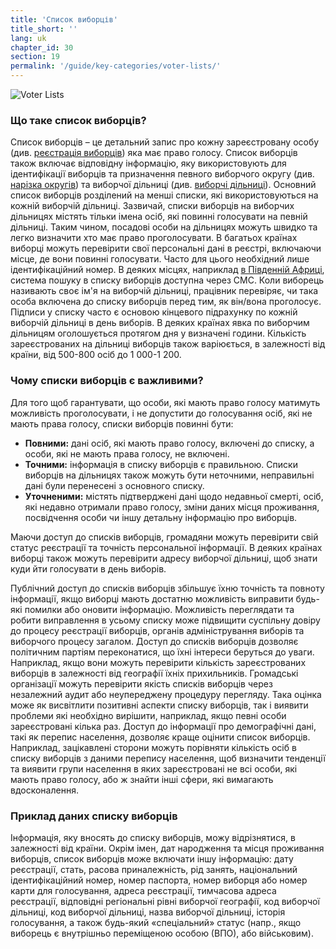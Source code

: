 ```yaml
---
title: 'Список виборців'
title_short: ''
lang: uk
chapter_id: 30
section: 19
permalink: '/guide/key-categories/voter-lists/'
---
```


![Voter Lists](/images/inventory/categories/voter-lists.png)

### Що таке список виборців?

Список виборців – це детальний запис про кожну зареєстровану особу (див. [реєстрація виборців](/uk/guide/key-categories/voter-registration/)) яка має право голосу. Список виборців також включає відповідну інформацію, яку використовують для ідентифікації виборців та призначення певного виборчого округу (див. [нарізка округів](/uk/guide/key-categories/electoral-boundaries/)) та виборчої дільниці (див. [виборчі дільниці](/uk/guide/key-categories/polling-stations/)). Основний список виборців розділений на менші списки, які використовуються на кожній виборчій дільниці. Зазвичай, списки виборців на виборчих дільницях містять тільки імена осіб, які повинні голосувати на певній дільниці. Таким чином, посадові особи на дільницях можуть швидко та легко визначити хто має право проголосувати. В багатьох країнах виборці можуть перевірити свої персональні дані в реєстрі, включаючи місце, де вони повинні голосувати. Часто для цього необхідний лише ідентифікаційний номер. В деяких місцях, наприклад [в Південній Африці](https://www.elections.org.za/content/For-voters/My-voter-registration-details/), система пошуку в списку виборців доступна через СМС. Коли виборець називають своє ім'я на виборчій дільниці, працівник перевіряє, чи така особа включена до списку виборців перед тим, як він/вона проголосує. Підписи у списку часто є основою кінцевого підрахунку по кожній виборчій дільниці в день виборів. В деяких країнах явка по виборчим дільницям оголошується протягом дня у визначені години. Кількість зареєстрованих на дільниці виборців також варіюється, в залежності від країни, від 500-800 осіб до 1 000-1 200.

### Чому списки виборців є важливими?

Для того щоб гарантувати, що особи, які мають право голосу матимуть можливість проголосувати, і не допустити до голосування осіб, які не мають права голосу, списки виборців повинні бути:

*   **Повними:** дані осіб, які мають право голосу, включені до списку, а особи, які не мають права голосу, не включені.
*   **Точними:** інформація в списку виборців є правильною. Списки виборців на дільницях також можуть бути неточними, неправильні дані були перенесені з основного списку.
*   **Уточненими:** містять підтверджені дані щодо недавньої смерті, осіб, які недавно отримали право голосу, зміни даних місця проживання, посвідчення особи чи іншу детальну інформацію про виборців.

Маючи доступ до списків виборців, громадяни можуть перевірити свій статус реєстрації та точність персональної інформації. В деяких країнах виборці також можуть перевірити адресу виборчої дільниці, щоб знати куди йти голосувати в день виборів.

Публічний доступ до списків виборців збільшує їхню точність та повноту інформації, якщо виборці мають достатню можливість виправити будь-які помилки або оновити інформацію. Можливість переглядати та робити виправлення в усьому списку може підвищити суспільну довіру до процесу реєстрації виборців, органів адміністрування виборів та виборчого процесу загалом. Доступ до списків виборців дозволяє політичним партіям переконатися, що їхні інтереси беруться до уваги. Наприклад, якщо вони можуть перевірити кількість зареєстрованих виборців в залежності від географії їхніх прихильників. Громадські організації можуть перевірити якість списків виборців через незалежний аудит або неупереджену процедуру перегляду. Така оцінка може як висвітлити позитивні аспекти списку виборців, так і виявити проблеми які необхідно вирішити, наприклад, якщо певні особи зареєстровані кілька раз. Доступ до інформації про демографічні дані, такі як перепис населення, дозволяє краще оцінити список виборців. Наприклад, зацікавлені сторони можуть порівняти кількість осіб в списку виборців з даними перепису населення, щоб визначити тенденції та виявити групи населення в яких зареєстровані не всі особи, які мають право голосу, або ж знайти інші сфери, які вимагають вдосконалення.

### Приклад даних списку виборців

Інформація, яку вносять до списку виборців, можу відрізнятися, в залежності від країни. Окрім імен, дат народження та місця проживання виборців, список виборців може включати іншу інформацію: дату реєстрації, стать, расова приналежність, рід занять, національний ідентифікаційний номер, номер паспорта, номер виборця або номер карти для голосування, адреса реєстрації, тимчасова адреса реєстрації, відповідні регіональні рівні виборчої географії, код виборчої дільниці, код виборчої дільниці, назва виборчої дільниці, історія голосування, а також будь-який «спеціальний» статус (напр., якщо виборець є внутрішньо переміщеною особою (ВПО), або військовим).

